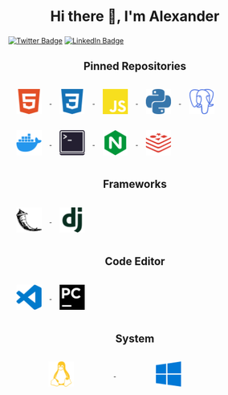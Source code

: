 <h1 align="center">Hi there 👋, I'm Alexander</h1>
<h3 align="center"></h3>


[![Twitter Badge](https://img.shields.io/badge/Twitter-Profile-informational?style=flat&logo=twitter&logoColor=white&color=1CA2F1)](https://twitter.com/B6SgM4kSb0s2htC)
[![LinkedIn Badge](https://img.shields.io/badge/LinkedIn-Profile-informational?style=flat&logo=linkedin&logoColor=white&color=0D76A8)](https://www.linkedin.com/in/kostenko-240693/)


<h2 align="center">Pinned Repositories</h2>

<a href="#">
  <img align="center" style="margin:1rem 1rem" width="50px" alt="css3" src="https://github.com/Gatalist/Gatalist/blob/main/svg/html5.svg" alt="html5">
</a>
<a href="#">
  <img align="center" style="margin:1rem 1rem" width="50px" alt="css3" src="https://github.com/Gatalist/Gatalist/blob/main/svg/css3.svg" alt="css3">
</a>
<a href="#">
  <img align="center" style="margin:1rem 1rem" width="50px" alt="css3" src="https://github.com/Gatalist/Gatalist/blob/main/svg/javascript.svg" alt="javascript">
</a>
<a href="#">
  <img align="center" style="margin:1rem 1rem" width="50px" alt="css3" src="https://github.com/Gatalist/Gatalist/blob/main/svg/python.svg" alt="python">
</a>
<a href="#">
  <img align="center" style="margin:1rem 1rem" width="50px" alt="css3" src="https://github.com/Gatalist/Gatalist/blob/main/svg/postgresql.svg" alt="postgresql">
</a>
<a href="#">
  <img align="center" style="margin:1rem 1rem" width="50px" alt="css3" src="https://github.com/Gatalist/Gatalist/blob/main/svg/docker.svg" alt="docker">
</a>
<a href="#">
  <img align="center" style="margin:1rem 1rem" width="50px" alt="css3" src="https://github.com/Gatalist/Gatalist/blob/main/svg/terminal.svg" alt="terminal">
</a>
<a href="#">
  <img align="center" style="margin:1rem 1rem" width="50px" alt="css3" src="https://github.com/Gatalist/Gatalist/blob/main/svg/nginx.svg" alt="nginx">
</a>
<a href="#">
  <img align="center" style="margin:1rem 1rem" width="50px" alt="css3" src="https://github.com/Gatalist/Gatalist/blob/main/svg/redis.svg" alt="redis">
</a>  


<h2 align="center">Frameworks</h2>  

<a href="#">
  <img align="center" style="margin:1rem 1rem" width="50px" alt="css3" src="https://github.com/Gatalist/Gatalist/blob/main/svg/flask.svg" alt="flask">
</a>
<a href="#">
  <img align="center" style="margin:1rem 1rem" width="50px" alt="css3" src="https://github.com/Gatalist/Gatalist/blob/main/svg/django.svg" alt="django">
</a>

<h2 align="center">Code Editor</h2>  

<a href="#">
  <img align="center" style="margin:1rem 1rem" width="50px" alt="css3" src="https://github.com/Gatalist/Gatalist/blob/main/svg/vscode.svg" alt="vscode">
</a>

<a href="#">
  <img align="center" style="margin:1rem 1rem" width="50px" alt="css3" src="https://github.com/Gatalist/Gatalist/blob/main/svg/pycharm.svg" alt="pycharm">
</a>

<h2 align="center">System</h2>  

<a href="#">
  <img align="center" style="margin:1rem 5rem" width="50px" alt="css3" src="https://github.com/Gatalist/Gatalist/blob/main/svg/linux.svg" alt="linux">
</a>
<a href="#">
  <img align="center" style="margin:1rem 5rem" width="50px" alt="css3" src="https://github.com/Gatalist/Gatalist/blob/main/svg/windows.svg" alt="windows">
</a>



<!-- GitHub Stats -- >

<a href="https://github.com/braydoncoyer">
  <img align="center" style="margin:0.5rem" src="https://github-readme-stats.vercel.app/api/top-langs/?username=braydoncoyer&hide=html,css&title_color=ffffff&text_color=c9cacc&icon_color=4AB197&bg_color=1A2B34" />
</a>

<a href="https://github.com/braydoncoyer">
  <img align="center" style="margin:0.5rem" src="https://github-readme-stats.vercel.app/api?username=braydoncoyer&show_icons=true&line_height=27&count_private=true&title_color=ffffff&text_color=c9cacc&icon_color=4AB097&bg_color=1A2B34" alt="Braydon's GitHub Stats" />
</a>






[](https://img.shields.io/badge/Code-Angular-informational?style=flat&logo=angular&logoColor=white&color=4AB197)
![](https://img.shields.io/badge/Code-Ionic-informational?style=flat&logo=ionic&logoColor=white&color=4AB197)
![](https://img.shields.io/badge/Code-React-informational?style=flat&logo=react&logoColor=white&color=4AB197)
...

<details>
<summary>More Skills</summary>

[](https://img.shields.io/badge/Style-CSS-informational?style=flat&logo=css3&logoColor=white&color=4AB197)
![](https://img.shields.io/badge/Style-Tailwind-informational?style=flat&logo=Tailwind-CSS&logoColor=white&color=4AB197)
![](https://img.shields.io/badge/Style-Sass-informational?style=flat&logo=Sass&logoColor=white&color=4AB197)
![](https://img.shields.io/badge/Style-Stylus-informational?style=flat&logo=Stylus&logoColor=white&color=4AB197)
...
</details>





<!--
**Gatalist/Gatalist** is a ✨ _special_ ✨ repository because its `README.md` (this file) appears on your GitHub profile.

Here are some ideas to get you started:

- 🔭 I’m currently working on ...
- 🌱 I’m currently learning ...
- 👯 I’m looking to collaborate on ...
- 🤔 I’m looking for help with ...
- 💬 Ask me about ...
- 📫 How to reach me: ...
- 😄 Pronouns: ...
- ⚡ Fun fact: ...
-->
